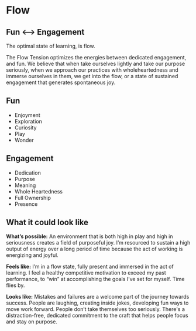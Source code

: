 # Flow

## Fun &lt;--&gt; Engagement

The optimal state of learning, is flow.

The Flow Tension optimizes the energies between dedicated engagement, and fun. We believe that when take ourselves lightly and take our purpose seriously, when we approach our practices with wholeheartedness and immerse ourselves in them, we get into the flow, or a state of sustained engagement that generates spontaneous joy.

## Fun

* Enjoyment
* Exploration
* Curiosity
* Play
* Wonder

## Engagement

* Dedication
* Purpose
* Meaning
* Whole Heartedness
* Full Ownership
* Presence

## What it could look like

**What’s possible:** An environment that is both high in play and high in seriousness creates a field of purposeful joy. I’m resourced to sustain a high output of energy over a long period of time because the act of working is energizing and joyful.

**Feels like:** I’m in a flow state, fully present and immersed in the act of learning. I feel a healthy competitive motivation to exceed my past performance, to “win” at accomplishing the goals I’ve set for myself. Time flies by.

**Looks like:** Mistakes and failures are a welcome part of the journey towards success. People are laughing, creating inside jokes, developing fun ways to move work forward. People don’t take themselves too seriously. There's a distraction-free, dedicated commitment to the craft that helps people focus and stay on purpose.


